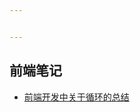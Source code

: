 ```yaml
---


---
```


<h2 id="前端笔记">前端笔记</h2>
<ul>
<li><a href="./content/%E5%89%8D%E7%AB%AF%E5%BC%80%E5%8F%91%E4%B8%AD%E5%85%B3%E4%BA%8E%E5%BE%AA%E7%8E%AF%E7%9A%84%E6%80%BB%E7%BB%93.md">前端开发中关于循环的总结</a></li>
</ul>

